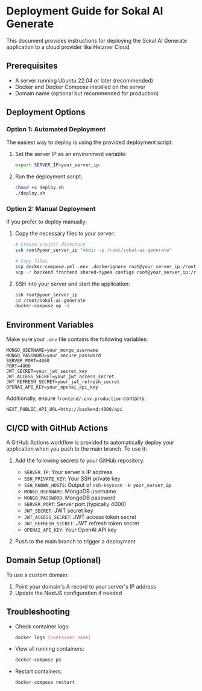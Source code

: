 # Deployment Guide for Sokal AI Generate

This document provides instructions for deploying the Sokal AI Generate application to a cloud provider like Hetzner Cloud.

## Prerequisites

- A server running Ubuntu 22.04 or later (recommended)
- Docker and Docker Compose installed on the server
- Domain name (optional but recommended for production)

## Deployment Options

### Option 1: Automated Deployment

The easiest way to deploy is using the provided deployment script:

1. Set the server IP as an environment variable:
   ```bash
   export SERVER_IP=your_server_ip
   ```

2. Run the deployment script:
   ```bash
   chmod +x deploy.sh
   ./deploy.sh
   ```

### Option 2: Manual Deployment

If you prefer to deploy manually:

1. Copy the necessary files to your server:
   ```bash
   # Create project directory
   ssh root@your_server_ip "mkdir -p /root/sokal-ai-generate"
   
   # Copy files
   scp docker-compose.yml .env .dockerignore root@your_server_ip:/root/sokal-ai-generate/
   scp -r backend frontend shared-types configs root@your_server_ip:/root/sokal-ai-generate/
   ```

2. SSH into your server and start the application:
   ```bash
   ssh root@your_server_ip
   cd /root/sokal-ai-generate
   docker-compose up -d
   ```

## Environment Variables

Make sure your `.env` file contains the following variables:

```
MONGO_USERNAME=your_mongo_username
MONGO_PASSWORD=your_secure_password
SERVER_PORT=4000
PORT=4000
JWT_SECRET=your_jwt_secret_key
JWT_ACCESS_SECRET=your_jwt_access_secret
JWT_REFRESH_SECRET=your_jwt_refresh_secret
OPENAI_API_KEY=your_openai_api_key
```

Additionally, ensure `frontend/.env.production` contains:
```
NEXT_PUBLIC_API_URL=http://backend:4000/api
```

## CI/CD with GitHub Actions

A GitHub Actions workflow is provided to automatically deploy your application when you push to the main branch. To use it:

1. Add the following secrets to your GitHub repository:
   - `SERVER_IP`: Your server's IP address
   - `SSH_PRIVATE_KEY`: Your SSH private key
   - `SSH_KNOWN_HOSTS`: Output of `ssh-keyscan -H your_server_ip`
   - `MONGO_USERNAME`: MongoDB username
   - `MONGO_PASSWORD`: MongoDB password
   - `SERVER_PORT`: Server port (typically 4000)
   - `JWT_SECRET`: JWT secret key
   - `JWT_ACCESS_SECRET`: JWT access token secret
   - `JWT_REFRESH_SECRET`: JWT refresh token secret
   - `OPENAI_API_KEY`: Your OpenAI API key

2. Push to the main branch to trigger a deployment

## Domain Setup (Optional)

To use a custom domain:

1. Point your domain's A record to your server's IP address
2. Update the NextJS configuration if needed

## Troubleshooting

- Check container logs:
  ```bash
  docker logs [container_name]
  ```

- View all running containers:
  ```bash
  docker-compose ps
  ```

- Restart containers:
  ```bash
  docker-compose restart
  ``` 